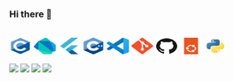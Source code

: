 ### Hi there 👋


<div style="display: inline_block"><br>
  <img align="center" alt="c" height="30" width="40" src="https://raw.githubusercontent.com/devicons/devicon/9f4f5cdb393299a81125eb5127929ea7bfe42889/icons/c/c-original.svg" title="C">
  <img align="center" alt="dart" height="30" width="40" src="https://github.com/devicons/devicon/blob/master/icons/dart/dart-original.svg" title="Dart">
  <img align="center" alt="flutter" height="30" width="40" src="https://github.com/devicons/devicon/blob/master/icons/flutter/flutter-original.svg" title="Flutter">
  <img align="center" alt="cplusplus" height="30" width="40" src="https://github.com/devicons/devicon/blob/master/icons/cplusplus/cplusplus-original.svg" title="C++">
  <img align="center" alt="vscode" height="30" width="40" src="https://github.com/devicons/devicon/blob/master/icons/vscode/vscode-original.svg" title="vscode">
  <img align="center" alt="git" height="30" width="40" src="https://github.com/devicons/devicon/blob/master/icons/git/git-original.svg" title="Git">
  <img align="center" alt="github" height="30" width="40" src="https://github.com/devicons/devicon/blob/master/icons/github/github-original.svg" title="GitHub">
  <img align="center" alt="ubuntu" height="30" width="40" src="https://github.com/devicons/devicon/blob/master/icons/ubuntu/ubuntu-plain.svg" title="Ubuntu">
  <img align="center" alt="python" height="30" width="40" src="https://github.com/devicons/devicon/blob/master/icons/python/python-original.svg" title="Python">
</div>
  <br>
<div> 
  <a href = "mailto:joao.breno.ro17@gmail.com"><img src="https://img.shields.io/badge/-Gmail-%23333?style=for-the-badge&logo=gmail&logoColor=white" target="_blank"></a>
  <a href="https://www.linkedin.com/in/jo%C3%A3o-breno-33b983168/" target="_blank"><img src="https://img.shields.io/badge/-LinkedIn-%230077B5?style=for-the-badge&logo=linkedin&logoColor=white" target="_blank"></a>
  <a href="https://leetcode.com/jbreno/" target="_blank"><img src="https://img.shields.io/badge/-LeetCode-black?style=for-the-badge&logo=leetcode" target="_blank"></a>
  <a href="https://codeforces.com/profile/jbrenorv" target="_blank"><img src="https://img.shields.io/badge/-Codeforces-white?style=for-the-badge&logo=Codeforces" target="_blank"></a>
 </div>

<!--
<div style="display: inline_block"><br>
  <a href="https://github.com/jbrenorv/faculdade">
  <img src="https://github-readme-stats.vercel.app/api/pin/?username=jbrenorv&repo=faculdade&theme=dark" title="Repo faculdade"/></a>
  <a href="https://github.com/jbrenorv/nlw-payflow">
  <img src="https://github-readme-stats.vercel.app/api/pin/?username=jbrenorv&repo=nlw-payflow&theme=dark" title="Repo PayFlow"/></a>
  <a href="https://github.com/jbrenorv/freckt">
  <img src="https://github-readme-stats.vercel.app/api/pin/?username=jbrenorv&repo=freckt&theme=dark" title="Repo freckt"/></a>
  <a href="https://github.com/jbrenorv/maratona_SBC">
  <img src="https://github-readme-stats.vercel.app/api/pin/?username=jbrenorv&repo=maratona_SBC&theme=dark" title="Repo maratona"/></a>
</div>

**jbrenorv/jbrenorv** is a ✨ _special_ ✨ repository because its `README.md` (this file) appears on your GitHub profile.

Here are some ideas to get you started:

- 🔭 I’m currently working on ...
- 🌱 I’m currently learning ...
- 👯 I’m looking to collaborate on ...
- 🤔 I’m looking for help with ...
- 💬 Ask me about ...
- 📫 How to reach me: ...
- 😄 Pronouns: ...
- ⚡ Fun fact: ...
-->
